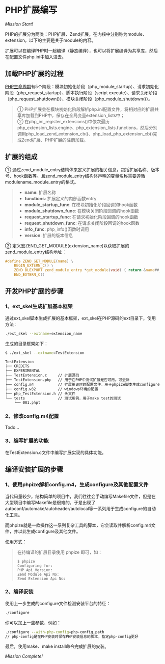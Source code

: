 # PHP扩展编写

*Mission Start!*

PHP的扩展分为两类：PHP扩展、Zend扩展，在内核中分别称为module、extension，以下的主要是关于module的内容。    
    
    
扩展可以在编译PHP时一起编译（静态编译），也可以将扩展编译为共享库，然后在配置文件php.ini中加入进去。

## 加载PHP扩展的过程

[PHP生命周期](https://blog.alan123.xyz/php/592.html)有5个阶段：模块初始化阶段（php_module_startup）、请求初始化阶段（php_request_startup）、脚本执行阶段（script execute）、请求关闭阶段（php_request_shutdown()）、模块关闭阶段（php_module_shutdown()）。    
   
   
> ① PHP扩展会在模块初始化阶段解析php.ini配置文件，将相对应的扩展共享库加载到PHP中，保存在全局变量extension_lists中；    
> ② 在php_ini_register_extensions()中依次遍历php_extension_lists.engine、php_extension_lists.functions，然后分别调用php_load_zend_extension_cb()、php_load_php_extension_cb()完成Zend扩展、PHP扩展的注册加载。

## 扩展的组成

① 通过zend_module_entry结构体来定义扩展的相关信息，包括扩展名称、版本号、hook函数等。且zend_module_entry结构体声明的变量名称需要遵循modulename_module_entry的格式。    
    
    
> * **name**: 扩展名称
> * **functions**: 扩展定义的内部函数entry
> * **module_startup_func**: 在模块初始化阶段回调的hook函数
> * **module_shutdown_func**: 在模块关闭阶段回调的hook函数
> * **request_startup_func**: 在请求初始化阶段回调的hook函数
> * **request_shutdown_func**: 在请求关闭阶段回调的hook函数
> * **info_func**: php_info()函数时调用
> * **version**: 扩展的版本信息
    
    
② 定义宏ZEND_GET_MODULE(extension_name)以获取扩展的zend_module_entry结构地址：    

```c
#define ZEND_GET_MODULE(name) \
    BEGIN_EXTERN_C() \
    ZEND_DLEXPORT zend_module_entry *get_module(void) { return &name##_module_entry; } \
    END_EXTERN_C()
```

## 开发PHP扩展的步骤

### 1、ext_skel生成扩展基本框架
    
通过ext_skel脚本生成扩展的基本框架，ext_skel在PHP源码的ext目录下，使用方法：    
    
```sh
./ext_skel --extname=extension_name
```
    
生成的目录框架如下：    
    
```sh
$ ./ext_skel --extname=TestExtension

TestExtension
├── CREDITS
├── EXPERIMENTAL
├── TestExtension.c     // 扩展源码
├── TestExtension.php   // 用于在PHP中测试扩展是否可用，可去除
├── config.m4           // 扩展编译时的配置文件，用于phpize脚本生成configure文件
├── config.w32          // windows环境的配置
├── php_TestExtension.h // 头文件
└── tests               // 测试用例，用于make test的测试
    └── 001.phpt
```

### 2、修改config.m4配置
    
Todo...
    
### 3、编写扩展的功能
    
在TestExtension.c文件中编写扩展实现的具体功能。
    
## 编译安装扩展的步骤

### 1、使用phpize解析config.m4，生成configure及其他配置文件
    
当代码量较少，结构简单的项目中，我们往往会手动编写Makefile文件，但是在大型项目中编写Makefile是很难的，于是出现了autoconf/automake/autoheader/autolocal等一系列用于生成configure的自动化工具。    
    
    
而phpize就是一款操作这一系列复杂工具的脚本，它会读取并解析config.m4文件，并以此生成configure及其他文件。    
    
    
使用方式：    
    
> 在待编译的扩展目录使用 phpize 即可，如：
> 
> ```
> $ phpize
> Configuring for:
> PHP Api Version:        
> Zend Module Api No:     
> Zend Extension Api No:
> ```

### 2、编译安装
    
使用上一步生成的configure文件检测安装平台的特征：    

```sh
./configure
```
你可以加上一些参数，例如：    


```sh
./configure --with-php-config=php-config_path   
// php-config是在PHP安装时保存PHP安装信息的脚本，指定php-config更好
```
    
最后，使用make、make install命令完成扩展的安装。


*Mission Complete!*




